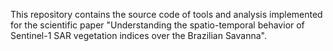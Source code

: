 This repository contains the source code of tools and analysis implemented for the scientific paper "Understanding the spatio-temporal behavior of Sentinel-1 SAR vegetation indices over the Brazilian Savanna".
